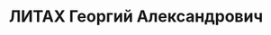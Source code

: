 ---
title: ЛИТАХ Георгий Александрович
description: "Род. в 1900 г., Польша, Петраков, русский, образование высшее, ранее\
  \ член ВКП(б), 78-я стр.дивизия, начальник химической службы, военинженер 2 ранга.\
  \ Проживал: Томск. \n  Арестован 13 августа 1936 г. \n  Приговорен: 29 октября 1937\
  \ г., обв.: троцк. террор. орг-я. \n  Приговор: расстрел Расстрелян 29 октября 1937\
  \ г. Реабилитирован 21.12.1957 г."
---